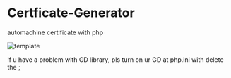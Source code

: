 # Certficate-Generator
automachine certificate with php

![template](https://user-images.githubusercontent.com/80093817/154680901-c0978e9f-cade-42d4-85c0-df4c338f3b0a.jpg)

if u have a problem with GD library, pls turn on ur GD at php.ini with delete the ;
